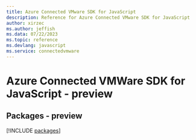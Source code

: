 ```yaml
---
title: Azure Connected VMware SDK for JavaScript
description: Reference for Azure Connected VMware SDK for JavaScript
author: xirzec
ms.author: jeffish
ms.data: 07/22/2023
ms.topic: reference
ms.devlang: javascript
ms.service: connectedvmware
---
```

# Azure Connected VMWare SDK for JavaScript - preview
## Packages - preview
[!INCLUDE [packages](connected-vmware-index.md)]